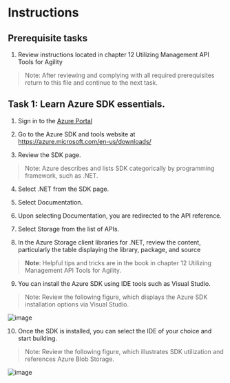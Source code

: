 # Instructions

## Prerequisite tasks

1. Review instructions located in chapter 12 Utilizing Management API Tools for Agility
> Note: After reviewing and complying with all required prerequisites return to this file and continue to the next task.

## Task 1: Learn Azure SDK essentials.

1.	Sign in to the [Azure Portal](https://portal.azure.com/)

2.	Go to the Azure SDK and tools website at https://azure.microsoft.com/en-us/downloads/

3.	Review the SDK page. 
> Note: Azure describes and lists SDK categorically by programming framework, such as .NET.

4.  Select .NET from the SDK page.

5.	Select Documentation.

6.	Upon selecting Documentation, you are redirected to the API reference.

7.	Select Storage from the list of APIs.

8.	In the Azure Storage client libraries for .NET, review the content, particularly the table displaying the library, package, and source

> **Note**: Helpful tips and tricks are in the book in chapter 12 Utilizing Management API Tools for Agility.

9. You can install the Azure SDK using IDE tools such as Visual Studio.

> Note: Review the following figure, which displays the Azure SDK installation options via Visual Studio.

![image](https://user-images.githubusercontent.com/61672321/213324237-49e54b69-2fd2-46aa-b3e2-d7f0aedc1314.png)

10.	Once the SDK is installed, you can select the IDE of your choice and start building.

> Note: Review the following figure, which illustrates SDK utilization and references Azure Blob Storage.

![image](https://user-images.githubusercontent.com/61672321/213324457-7dd46b3b-c263-447b-88b9-bb799c01cdc7.png)


